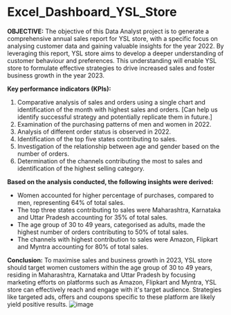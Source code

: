 # Excel_Dashboard_YSL_Store
**OBJECTIVE:**
The objective of this Data Analyst project is to generate a comprehensive annual sales report for YSL store, with a specific focus on analysing customer data and gaining valuable insights for the year 2022. By leveraging this report, YSL store aims to develop a deeper understanding of customer behaviour and preferences. This understanding will enable YSL store to formulate effective strategies to drive increased sales and foster business growth in the year 2023.

**Key performance indicators (KPIs):**
1. Comparative analysis of sales and orders using a single chart and identification of the month with highest sales and orders. [Can help us identify successful strategy and potentially replicate them in future.]
2. Examination of the purchasing patterns of men and women in 2022.
3. Analysis of different order status is observed in 2022.
4. Identification of the top five states contributing to sales.
5. Investigation of the relationship between age and gender based on the number of orders.
6. Determination of the channels contributing the most to sales and identification of the highest selling category.

**Based on the analysis conducted, the following insights were derived:**
- Women accounted for higher percentage of purchases, compared to men, representing 64% of total sales.
- The top three states contributing to sales were Maharashtra, Karnataka and Uttar Pradesh accounting for 35% of total sales.
- The age group of 30 to 49 years, categorised as adults, made the highest number of orders contributing to 50% of total sales.
- The channels with highest contribution to sales were Amazon, Flipkart and Myntra accounting for 80% of total sales.


**Conclusion:**
To maximise sales and business growth in 2023, YSL store should target women customers within the age group of 30 to 49 years, residing in Maharashtra, Karnataka and Uttar Pradesh by focusing marketing efforts on platforms such as Amazon, Flipkart and Myntra, YSL store can effectively reach and engage with it's target audience. Strategies like targeted ads, offers and coupons specific to these platform are likely yield positive results.
![image](https://github.com/RanjoshChoudhary/Excel_Dashboard_YSL_Store/assets/123959331/8c457e56-8814-4064-9e95-84e782ac36de)
